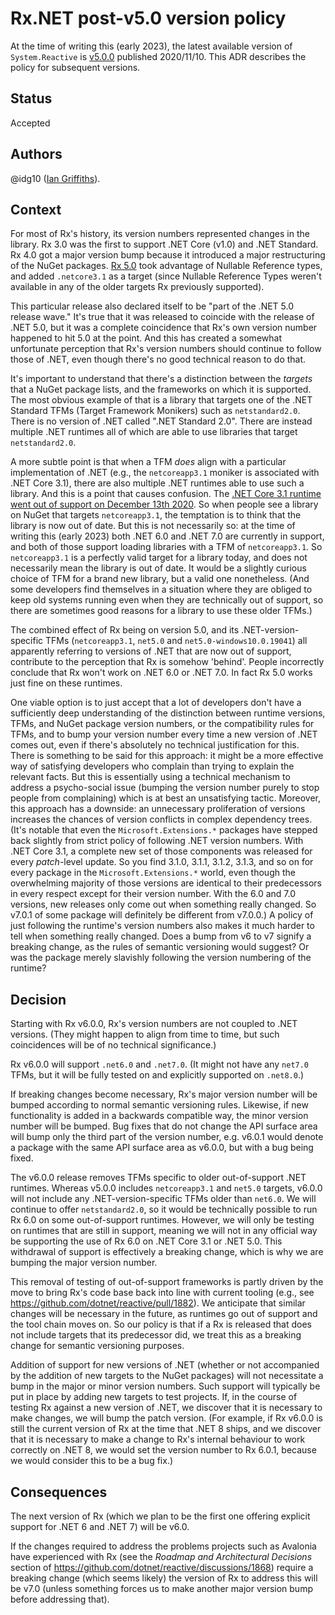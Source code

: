 # Rx.NET post-v5.0 version policy

At the time of writing this (early 2023), the latest available version of `System.Reactive` is [v5.0.0](https://www.nuget.org/packages/System.Reactive/5.0.0) published 2020/11/10. This ADR describes the policy for subsequent versions.

## Status

Accepted


## Authors

@idg10 ([Ian Griffiths](https://endjin.com/who-we-are/our-people/ian-griffiths/)).


## Context

For most of Rx's history, its version numbers represented changes in the library. Rx 3.0 was the first to support .NET Core (v1.0) and .NET Standard. Rx 4.0 got a major version bump because it introduced a major restructuring of the NuGet packages. [Rx 5.0](https://github.com/dotnet/reactive/releases/tag/rxnet-v5.0.0) took advantage of Nullable Reference types, and added `.netcore3.1` as a target (since Nullable Reference Types weren't available in any of the older targets Rx previously supported).

This particular release also declared itself to be "part of the .NET 5.0 release wave." It's true that it was released to coincide with the release of .NET 5.0, but it was a complete coincidence that Rx's own version number happened to hit 5.0 at the point. And this has created a somewhat unfortunate perception that Rx's version numbers should continue to follow those of .NET, even though there's no good technical reason to do that.

It's important to understand that there's a distinction between the _targets_ that a NuGet package lists, and the frameworks on which it is supported. The most obvious example of that is a library that targets one of the .NET Standard TFMs (Target Framework Monikers) such as `netstandard2.0`. There is no version of .NET called ".NET Standard 2.0". There are instead multiple .NET runtimes all of which are able to use libraries that target `netstandard2.0`.

A more subtle point is that when a TFM _does_ align with a particular implementation of .NET (e.g., the `netcoreapp3.1` moniker is associated with .NET Core 3.1), there are also multiple .NET runtimes able to use such a library. And this is a point that causes confusion. The [.NET Core 3.1 runtime went out of support on December 13th 2020](https://learn.microsoft.com/en-us/lifecycle/products/microsoft-net-and-net-core). So when people see a library on NuGet that targets `netcoreapp3.1`, the temptation is to think that the library is now out of date. But this is not necessarily so: at the time of writing this (early 2023) both .NET 6.0 and .NET 7.0 are currently in support, and both of those support loading libraries with a TFM of `netcoreapp3.1`. So `netcoreapp3.1` is a perfectly valid target for a library today, and does not necessarily mean the library is out of date. It would be a slightly curious choice of TFM for a brand new library, but a valid one nonetheless. (And some developers find themselves in a situation where they are obliged to keep old systems running even when they are technically out of support, so there are sometimes good reasons for a library to use these older TFMs.)

The combined effect of Rx being on version 5.0, and its .NET-version-specific TFMs (`netcoreapp3.1`, `net5.0` and `net5.0-windows10.0.19041`) all apparently referring to versions of .NET that are now out of support, contribute to the perception that Rx is somehow 'behind'. People incorrectly conclude that Rx won't work on .NET 6.0 or .NET 7.0. In fact Rx 5.0 works just fine on these runtimes.

One viable option is to just accept that a lot of developers don't have a sufficiently deep understanding of the distinction between runtime versions, TFMs, and NuGet package version numbers, or the compatibility rules for TFMs, and to bump your version number every time a new version of .NET comes out, even if there's absolutely no technical justification for this. There is something to be said for this approach: it might be a more effective way of satisfying developers who complain than trying to explain the relevant facts. But this is essentially using a technical mechanism to address a psycho-social issue (bumping the version number purely to stop people from complaining) which is at best an unsatisfying tactic. Moreover, this approach has a downside: an unnecessary proliferation of versions increases the chances of version conflicts in complex dependency trees. (It's notable that even the `Microsoft.Extensions.*` packages have stepped back slightly from strict policy of following .NET version numbers. With .NET Core 3.1, a complete new set of those components was released for every _patch_-level update. So you find 3.1.0, 3.1.1, 3.1.2, 3.1.3, and so on for every package in the `Microsoft.Extensions.*` world, even though the overwhelming majority of those versions are identical to their predecessors in every respect except for their version number. With the 6.0 and 7.0 versions, new releases only come out when something really changed. So v7.0.1 of some package will definitely be different from v7.0.0.) A policy of just following the runtime's version numbers also makes it much harder to tell when something really changed. Does a bump from v6 to v7 signify a breaking change, as the rules of semantic versioning would suggest? Or was the package merely slavishly following the version numbering of the runtime?

## Decision

Starting with Rx v6.0.0, Rx's version numbers are not coupled to .NET versions. (They might happen to align from time to time, but such coincidences will be of no technical significance.)

Rx v6.0.0 will support `.net6.0` and `.net7.0`. (It might not have any `net7.0` TFMs, but it will be fully tested on and explicitly supported on `.net8.0`.)

If breaking changes become necessary, Rx's major version number will be bumped according to normal semantic versioning rules. Likewise, if new functionality is added in a backwards compatible way, the minor version number will be bumped. Bug fixes that do not change the API surface area will bump only the third part of the version number, e.g. v6.0.1 would denote a package with the same API surface area as v6.0.0, but with a bug being fixed.

The v6.0.0 release removes TFMs specific to older out-of-support .NET runtimes. Whereas v5.0.0 includes `netcoreapp3.1` and `net5.0` targets, v6.0.0 will not include any .NET-version-specific TFMs older than `net6.0`. We will continue to offer `netstandard2.0`, so it would be technically possible to run Rx 6.0 on some out-of-support runtimes. However, we will only be testing on runtimes that are still in support, meaning we will not in any official way be supporting the use of Rx 6.0 on .NET Core 3.1 or .NET 5.0. This withdrawal of support is effectively a breaking change, which is why we are bumping the major version number.

This removal of testing of out-of-support frameworks is partly driven by the move to bring Rx's code base back into line with current tooling (e.g., see https://github.com/dotnet/reactive/pull/1882). We anticipate that similar changes will be necessary in the future, as runtimes go out of support and the tool chain moves on. So our policy is that if a Rx is released that does not include targets that its predecessor did, we treat this as a breaking change for semantic versioning purposes.

Addition of support for new versions of .NET (whether or not accompanied by the addition of new targets to the NuGet packages) will not necessitate a bump in the major or minor version numbers. Such support will typically be put in place by adding new targets to test projects. If, in the course of testing Rx against a new version of .NET, we discover that it is necessary to make changes, we will bump the patch version. (For example, if Rx v6.0.0 is still the current version of Rx at the time that .NET 8 ships, and we discover that it is necessary to make a change to Rx's internal behaviour to work correctly on .NET 8, we would set the version number to Rx 6.0.1, because we would consider this to be a bug fix.)


## Consequences

The next version of Rx (which we plan to be the first one offering explicit support for .NET 6 and .NET 7) will be v6.0.

If the changes required to address the problems projects such as Avalonia have experienced with Rx (see the *Roadmap and Architectural Decisions* section of https://github.com/dotnet/reactive/discussions/1868) require a breaking change (which seems likely) the version of Rx to address this will be v7.0 (unless something forces us to make another major version bump before addressing that).